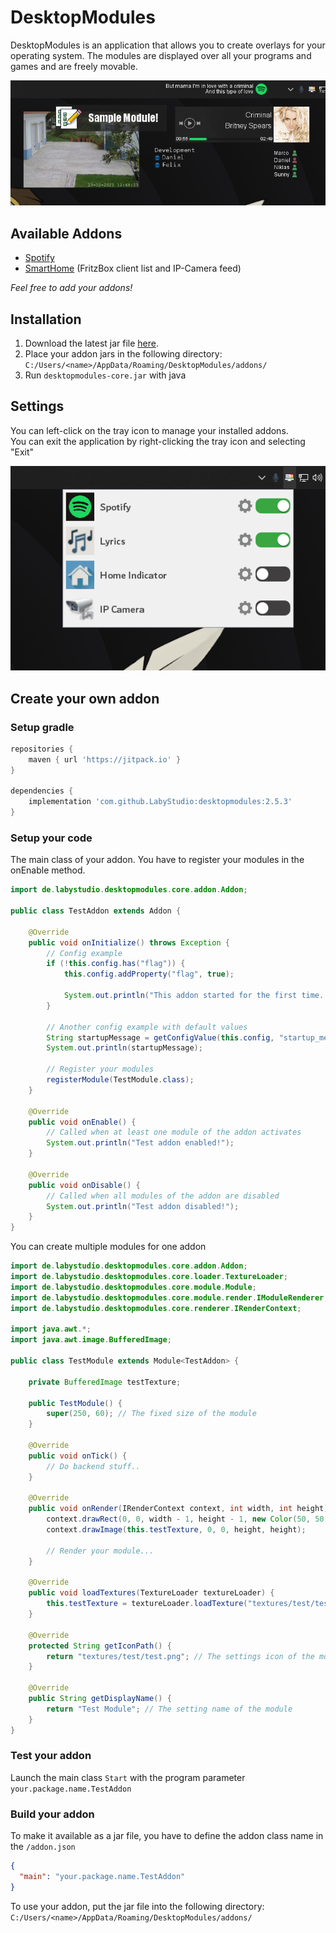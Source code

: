 # DesktopModules
DesktopModules is an application that allows you to create overlays for your operating system.
The modules are displayed over all your programs and games and are freely movable.

![preview](.github/assets/preview.png)

## Available Addons
- [Spotify](https://github.com/LabyStudio/spotify-addon)
- [SmartHome](https://github.com/LabyStudio/smarthome-addon) (FritzBox client list and IP-Camera feed)

*Feel free to add your addons!*

## Installation
1. Download the latest jar file [here](https://github.com/LabyStudio/desktopmodules/releases/).
2. Place your addon jars in the following directory: ``C:/Users/<name>/AppData/Roaming/DesktopModules/addons/``
3. Run ``desktopmodules-core.jar`` with java

## Settings
You can left-click on the tray icon to manage your installed addons.<br>
You can exit the application by right-clicking the tray icon and selecting "Exit"

![settings](.github/assets/settings.png)

## Create your own addon
### Setup gradle

```groovy
repositories {
    maven { url 'https://jitpack.io' }
}

dependencies {
    implementation 'com.github.LabyStudio:desktopmodules:2.5.3'
}
```

### Setup your code

The main class of your addon. You have to register your modules in the onEnable method.
```java
import de.labystudio.desktopmodules.core.addon.Addon;

public class TestAddon extends Addon {

    @Override
    public void onInitialize() throws Exception {
        // Config example
        if (!this.config.has("flag")) {
            this.config.addProperty("flag", true);

            System.out.println("This addon started for the first time. My config can remember that!");
        }

        // Another config example with default values
        String startupMessage = getConfigValue(this.config, "startup_message", "Hello World!");
        System.out.println(startupMessage);
        
        // Register your modules
        registerModule(TestModule.class);
    }

    @Override
    public void onEnable() {
        // Called when at least one module of the addon activates
        System.out.println("Test addon enabled!");
    }

    @Override
    public void onDisable() {
        // Called when all modules of the addon are disabled
        System.out.println("Test addon disabled!");
    }
}
```

You can create multiple modules for one addon

```java
import de.labystudio.desktopmodules.core.addon.Addon;
import de.labystudio.desktopmodules.core.loader.TextureLoader;
import de.labystudio.desktopmodules.core.module.Module;
import de.labystudio.desktopmodules.core.module.render.IModuleRenderer;
import de.labystudio.desktopmodules.core.renderer.IRenderContext;

import java.awt.*;
import java.awt.image.BufferedImage;

public class TestModule extends Module<TestAddon> {

    private BufferedImage testTexture;

    public TestModule() {
        super(250, 60); // The fixed size of the module
    }

    @Override
    public void onTick() {
        // Do backend stuff..
    }

    @Override
    public void onRender(IRenderContext context, int width, int height) {
        context.drawRect(0, 0, width - 1, height - 1, new Color(50, 50, 50, 130));
        context.drawImage(this.testTexture, 0, 0, height, height);

        // Render your module...
    }
    
    @Override
    public void loadTextures(TextureLoader textureLoader) {
        this.testTexture = textureLoader.loadTexture("textures/test/test.png"); // Load a texture
    }
    
    @Override
    protected String getIconPath() {
        return "textures/test/test.png"; // The settings icon of the module
    }

    @Override
    public String getDisplayName() {
        return "Test Module"; // The setting name of the module
    }
}
```

### Test your addon
Launch the main class ``Start`` with the program parameter ``your.package.name.TestAddon``

### Build your addon
To make it available as a jar file, you have to define the addon class name in the ``/addon.json``
```json
{
  "main": "your.package.name.TestAddon"
}
```

To use your addon, put the jar file into the following directory: ``C:/Users/<name>/AppData/Roaming/DesktopModules/addons/``
